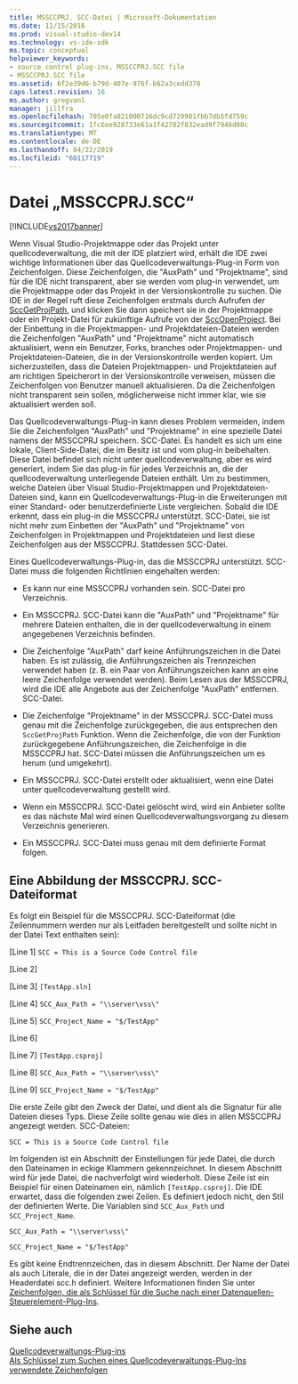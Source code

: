 ```yaml
---
title: MSSCCPRJ. SCC-Datei | Microsoft-Dokumentation
ms.date: 11/15/2016
ms.prod: visual-studio-dev14
ms.technology: vs-ide-sdk
ms.topic: conceptual
helpviewer_keywords:
- source control plug-ins, MSSCCPRJ.SCC file
- MSSCCPRJ.SCC file
ms.assetid: 6f2e39d6-b79d-407e-976f-b62a3cedd378
caps.latest.revision: 16
ms.author: gregvanl
manager: jillfra
ms.openlocfilehash: 705e0fa821000716dc9cd729901fbb7db5fd759c
ms.sourcegitcommit: 1fc6ee928733e61a1f42782f832ead9f7946d00c
ms.translationtype: MT
ms.contentlocale: de-DE
ms.lasthandoff: 04/22/2019
ms.locfileid: "60117719"
---
```

# <a name="mssccprjscc-file"></a>Datei „MSSCCPRJ.SCC“
[!INCLUDE[vs2017banner](../includes/vs2017banner.md)]

Wenn Visual Studio-Projektmappe oder das Projekt unter quellcodeverwaltung, die mit der IDE platziert wird, erhält die IDE zwei wichtige Informationen über das Quellcodeverwaltungs-Plug-in Form von Zeichenfolgen. Diese Zeichenfolgen, die "AuxPath" und "Projektname", sind für die IDE nicht transparent, aber sie werden vom plug-in verwendet, um die Projektmappe oder das Projekt in der Versionskontrolle zu suchen. Die IDE in der Regel ruft diese Zeichenfolgen erstmals durch Aufrufen der [SccGetProjPath](../extensibility/sccgetprojpath-function.md), und klicken Sie dann speichert sie in der Projektmappe oder ein Projekt-Datei für zukünftige Aufrufe von der [SccOpenProject](../extensibility/sccopenproject-function.md). Bei der Einbettung in die Projektmappen- und Projektdateien-Dateien werden die Zeichenfolgen "AuxPath" und "Projektname" nicht automatisch aktualisiert, wenn ein Benutzer, Forks, branches oder Projektmappen- und Projektdateien-Dateien, die in der Versionskontrolle werden kopiert. Um sicherzustellen, dass die Dateien Projektmappen- und Projektdateien auf am richtigen Speicherort in der Versionskontrolle verweisen, müssen die Zeichenfolgen von Benutzer manuell aktualisieren. Da die Zeichenfolgen nicht transparent sein sollen, möglicherweise nicht immer klar, wie sie aktualisiert werden soll.  
  
 Das Quellcodeverwaltungs-Plug-in kann dieses Problem vermeiden, indem Sie die Zeichenfolgen "AuxPath" und "Projektname" in eine spezielle Datei namens der MSSCCPRJ speichern. SCC-Datei. Es handelt es sich um eine lokale, Client-Side-Datei, die im Besitz ist und vom plug-in beibehalten. Diese Datei befindet sich nicht unter quellcodeverwaltung, aber es wird generiert, indem Sie das plug-in für jedes Verzeichnis an, die der quellcodeverwaltung unterliegende Dateien enthält. Um zu bestimmen, welche Dateien über Visual Studio-Projektmappen und Projektdateien-Dateien sind, kann ein Quellcodeverwaltungs-Plug-in die Erweiterungen mit einer Standard- oder benutzerdefinierte Liste vergleichen. Sobald die IDE erkennt, dass ein plug-in die MSSCCPRJ unterstützt. SCC-Datei, sie ist nicht mehr zum Einbetten der "AuxPath" und "Projektname" von Zeichenfolgen in Projektmappen und Projektdateien und liest diese Zeichenfolgen aus der MSSCCPRJ. Stattdessen SCC-Datei.  
  
 Eines Quellcodeverwaltungs-Plug-in, das die MSSCCPRJ unterstützt. SCC-Datei muss die folgenden Richtlinien eingehalten werden:  
  
- Es kann nur eine MSSCCPRJ vorhanden sein. SCC-Datei pro Verzeichnis.  
  
- Ein MSSCCPRJ. SCC-Datei kann die "AuxPath" und "Projektname" für mehrere Dateien enthalten, die in der quellcodeverwaltung in einem angegebenen Verzeichnis befinden.  
  
- Die Zeichenfolge "AuxPath" darf keine Anführungszeichen in die Datei haben. Es ist zulässig, die Anführungszeichen als Trennzeichen verwendet haben (z. B. ein Paar von Anführungszeichen kann an eine leere Zeichenfolge verwendet werden). Beim Lesen aus der MSSCCPRJ, wird die IDE alle Angebote aus der Zeichenfolge "AuxPath" entfernen. SCC-Datei.  
  
- Die Zeichenfolge "Projektname" in der MSSCCPRJ. SCC-Datei muss genau mit die Zeichenfolge zurückgegeben, die aus entsprechen den `SccGetProjPath` Funktion. Wenn die Zeichenfolge, die von der Funktion zurückgegebene Anführungszeichen, die Zeichenfolge in die MSSCCPRJ hat. SCC-Datei müssen die Anführungszeichen um es herum (und umgekehrt).  
  
- Ein MSSCCPRJ. SCC-Datei erstellt oder aktualisiert, wenn eine Datei unter quellcodeverwaltung gestellt wird.  
  
- Wenn ein MSSCCPRJ. SCC-Datei gelöscht wird, wird ein Anbieter sollte es das nächste Mal wird einen Quellcodeverwaltungsvorgang zu diesem Verzeichnis generieren.  
  
- Ein MSSCCPRJ. SCC-Datei muss genau mit dem definierte Format folgen.  
  
## <a name="an-illustration-of-the-mssccprjscc-file-format"></a>Eine Abbildung der MSSCCPRJ. SCC-Dateiformat  
 Es folgt ein Beispiel für die MSSCCPRJ. SCC-Dateiformat (die Zeilennummern werden nur als Leitfaden bereitgestellt und sollte nicht in der Datei Text enthalten sein):  
  
 [Line 1] `SCC = This is a Source Code Control file`  
  
 [Line 2]  
  
 [Line 3] `[TestApp.sln]`  
  
 [Line 4] `SCC_Aux_Path = "\\server\vss\"`  
  
 [Line 5] `SCC_Project_Name = "$/TestApp"`  
  
 [Line 6]  
  
 [Line 7] `[TestApp.csproj]`  
  
 [Line 8] `SCC_Aux_Path = "\\server\vss\"`  
  
 [Line 9] `SCC_Project_Name = "$/TestApp"`  
  
 Die erste Zeile gibt den Zweck der Datei, und dient als die Signatur für alle Dateien dieses Typs. Diese Zeile sollte genau wie dies in allen MSSCCPRJ angezeigt werden. SCC-Dateien:  
  
 `SCC = This is a Source Code Control file`  
  
 Im folgenden ist ein Abschnitt der Einstellungen für jede Datei, die durch den Dateinamen in eckige Klammern gekennzeichnet. In diesem Abschnitt wird für jede Datei, die nachverfolgt wird wiederholt. Diese Zeile ist ein Beispiel für einen Dateinamen ein, nämlich `[TestApp.csproj]`. Die IDE erwartet, dass die folgenden zwei Zeilen. Es definiert jedoch nicht, den Stil der definierten Werte. Die Variablen sind `SCC_Aux_Path` und `SCC_Project_Name`.  
  
 `SCC_Aux_Path = "\\server\vss\"`  
  
 `SCC_Project_Name = "$/TestApp"`  
  
 Es gibt keine Endtrennzeichen, das in diesem Abschnitt. Der Name der Datei als auch Literale, die in der Datei angezeigt werden, werden in der Headerdatei scc.h definiert. Weitere Informationen finden Sie unter [Zeichenfolgen, die als Schlüssel für die Suche nach einer Datenquellen-Steuerelement-Plug-Ins](../extensibility/strings-used-as-keys-for-finding-a-source-control-plug-in.md).  
  
## <a name="see-also"></a>Siehe auch  
 [Quellcodeverwaltungs-Plug-ins](../extensibility/source-control-plug-ins.md)   
 [Als Schlüssel zum Suchen eines Quellcodeverwaltungs-Plug-Ins verwendete Zeichenfolgen](../extensibility/strings-used-as-keys-for-finding-a-source-control-plug-in.md)
